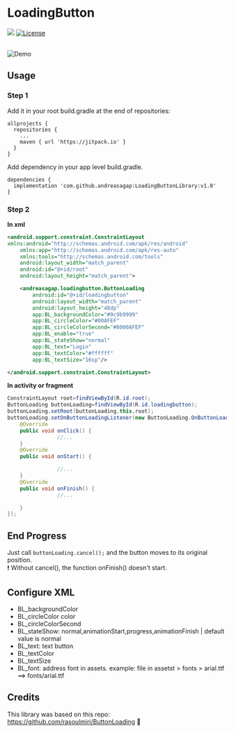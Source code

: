 # LoadingButton
[![](https://jitpack.io/v/andreasagap/LoadingButtonLibrary.svg)](https://jitpack.io/#andreasagap/LoadingButtonLibrary)
[![License](https://img.shields.io/badge/License-Apache%202.0-blue.svg)](https://opensource.org/licenses/Apache-2.0)
</br>
</br>

<img src="https://raw.githubusercontent.com/andreasagap/LoadingButton/master/demofiles/demo.gif" alt="Demo"/>

## Usage

### Step 1
Add it in your root build.gradle at the end of repositories:
```
allprojects {
  repositories {
    ...
    maven { url 'https://jitpack.io' }
  }
}
``` 
Add dependency in your app level build.gradle.
```
dependencies {
  implementation 'com.github.andreasagap:LoadingButtonLibrary:v1.0'
}
``` 

### Step 2
**In xml** 
```xml
<android.support.constraint.ConstraintLayout 
xmlns:android="http://schemas.android.com/apk/res/android"
    xmlns:app="http://schemas.android.com/apk/res-auto"
    xmlns:tools="http://schemas.android.com/tools"
    android:layout_width="match_parent"
    android:id="@+id/root"
    android:layout_height="match_parent">

    <andreasagap.loadingbutton.ButtonLoading
        android:id="@+id/loadingbutton"
        android:layout_width="match_parent"
        android:layout_height="48dp"
        app:BL_backgroundColor="#9c9b9999"
        app:BL_circleColor="#00AFEF"
        app:BL_circleColorSecond="#8000AFEF"
        app:BL_enable="true"
        app:BL_stateShow="normal"
        app:BL_text="Login"
        app:BL_textColor="#ffffff"
        app:BL_textSize="16sp"/>

</android.support.constraint.ConstraintLayout>
```

**In activity or fragment**

```java
ConstraintLayout root=findViewById(R.id.root);
ButtonLoading buttonLoading=findViewById(R.id.loadingbutton);
buttonLoading.setRoot(buttonLoading,this,root);
buttonLoading.setOnButtonLoadingListener(new ButtonLoading.OnButtonLoadingListener() {
    @Override
    public void onClick() {
                //...
    }
    @Override
    public void onStart() {

                //...
    }
    @Override
    public void onFinish() {
                //...

    }
});
```
## End Progress
Just call ```buttonLoading.cancel();``` and the button moves to its original position.
</br>
:exclamation: Without cancel(), the function onFinish() doesn't start. 

## Configure XML
* BL_backgroundColor
* BL_circleColor color
* BL_circleColorSecond
* BL_stateShow: normal,animationStart,progress,animationFinish | default value is normal
* BL_text: text button
* BL_textColor
* BL_textSize
* BL_font: address font in assets. example: file in assetst > fonts > arial.ttf ==> fonts/arial.ttf 

## Credits
This library was based on this repo: https://github.com/rasoulmiri/ButtonLoading :clap:


